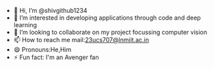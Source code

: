 - 👋 Hi, I’m @shivgithub1234
- 👀 I’m interested in developing applications through code and deep learning
- 💞️ I’m looking to collaborate on my project focussing computer vision
- 📫 How to reach me mail:23ucs707@lnmiit.ac.in
- 😄 Pronouns:He,Him
- ⚡ Fun fact: I'm an Avenger fan

<!---
shivgithub1234/shivgithub1234 is a ✨ special ✨ repository because its `README.md` (this file) appears on your GitHub profile.
You can click the Preview link to take a look at your changes.
--->
